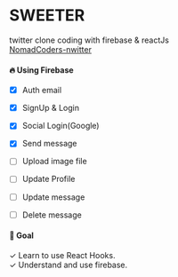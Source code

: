 # SWEETER 
twitter clone coding with firebase & reactJs <br />
[NomadCoders-nwitter](https://nomadcoders.co/nwitter)

#### 🔥 Using Firebase 
 - [x] Auth email
 - [x] SignUp & Login
 - [x] Social Login(Google)
 - [x] Send message
 - [ ] Upload image file
 - [ ] Update Profile
 - [ ] Update message
 - [ ] Delete message
  

  
#### 🌟 Goal
✓ Learn to use React Hooks.<br />
✓ Understand and use firebase.

